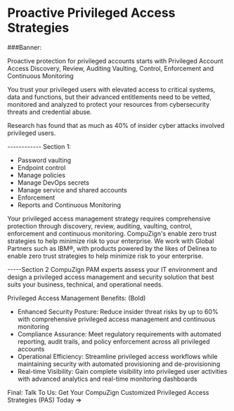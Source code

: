 Proactive Privileged Access Strategies
=====================================
###Banner:

Proactive protection for privileged accounts starts with Privileged Account Access Discovery, Review, Auditing
Vaulting, Control, Enforcement and Continuous Monitoring

You trust your privileged users with elevated access to critical systems, data and functions, but their advanced entitlements need to be vetted, monitored and analyzed to protect your resources from cybersecurity threats and credential abuse.

Research has found that as much as 40% of insider cyber attacks involved privileged users.

------------ Section 1:
* Password vaulting
* Endpoint control
* Manage policies
* Manage DevOps secrets
* Manage service and shared accounts
* Enforcement
* Reports and Continuous Monitoring

Your privileged access management strategy requires comprehensive protection through discovery, review, auditing, vaulting, control, enforcement and continuous monitoring.
CompuZign's enable zero trust strategies to help minimize risk to your enterprise. We work with Global Partners such as IBM®, with products powered by the likes of Delinea to enable zero trust strategies to help minimize risk to your enterprise.

-----Section 2
CompuZign PAM experts assess your IT environment and design a privileged access management and security 
solution that best suits your business, technical, and operational needs.

Privileged Access Management Benefits: (Bold)

* Enhanced Security Posture: Reduce insider threat risks by up to 60% with comprehensive privileged access management and continuous monitoring
* Compliance Assurance: Meet regulatory requirements with automated reporting, audit trails, and policy enforcement across all privileged accounts
* Operational Efficiency: Streamline privileged access workflows while maintaining security with automated provisioning and de-provisioning
* Real-time Visibility: Gain complete visibility into privileged user activities with advanced analytics and real-time monitoring dashboards

Final: 
Talk To Us: Get Your CompuZign Customized Privileged Access Strategies (PAS) Today => 